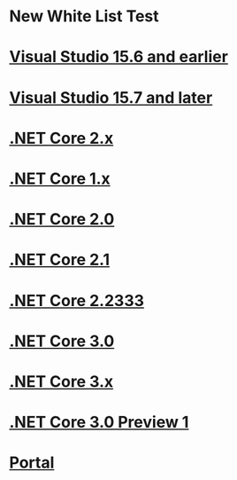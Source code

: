 # New White List Test
# [Visual Studio 15.6 and earlier](#tab/vs156)
# [Visual Studio 15.7 and later](#tab/vs157)
# [.NET Core 2.x](#tab/netcore2x)
# [.NET Core 1.x](#tab/netcore1x)
# [.NET Core 2.0](#tab/netcore20)
# [.NET Core 2.1](#tab/netcore21)
# [.NET Core 2.2333](#tab/netcore22111)
# [.NET Core 3.0](#tab/netcore30)
# [.NET Core 3.x](#tab/netcore3x)
# [.NET Core 3.0 Preview 1](#tab/netcore30)
# [Portal](#tab/portal1)
